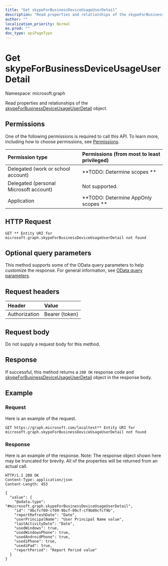 ```yaml
---
title: "Get skypeForBusinessDeviceUsageUserDetail"
description: "Read properties and relationships of the skypeForBusinessDeviceUsageUserDetail object."
author: ""
localization_priority: Normal
ms.prod: ""
doc_type: apiPageType
---
```


# Get skypeForBusinessDeviceUsageUserDetail

Namespace: microsoft.graph

Read properties and relationships of the [skypeForBusinessDeviceUsageUserDetail](../resources/skypeforbusinessdeviceusageuserdetail.md) object.

## Permissions
One of the following permissions is required to call this API. To learn more, including how to choose permissions, see [Permissions](/concepts/permissions-reference.md).

|Permission type|Permissions (from most to least privileged)|
|:---|:---|
|Delegated (work or school account)|**TODO: Determine scopes **|
|Delegated (personal Microsoft account)|Not supported.|
|Application|**TODO: Determine AppOnly scopes **|

## HTTP Request
<!-- {
  "blockType": "ignored"
}
-->
``` http
GET ** Entity URI for microsoft.graph.skypeForBusinessDeviceUsageUserDetail not found
```

## Optional query parameters
This method supports some of the OData query parameters to help customize the response. For general information, see [OData query parameters](/graph/query-parameters).

## Request headers
|Header|Value|
|:---|:---|
|Authorization|Bearer {token}|

## Request body
Do not supply a request body for this method.

## Response
If successful, this method returns a `200 OK` response code and [skypeForBusinessDeviceUsageUserDetail](../resources/skypeforbusinessdeviceusageuserdetail.md) object in the response body.

## Example

### Request
Here is an example of the request.
<!-- {
  "blockType": "request",
  "name": "get_skypeforbusinessdeviceusageuserdetail"
}
-->
``` http
GET https://graph.microsoft.com/localtest** Entity URI for microsoft.graph.skypeForBusinessDeviceUsageUserDetail not found
```

### Response
Here is an example of the response. Note: The response object shown here may be truncated for brevity. All of the properties will be returned from an actual call.
<!-- {
  "blockType": "response",
  "truncated": true,
  "@odata.type": "microsoft.graph.skypeForBusinessDeviceUsageUserDetail"
}
-->
``` http
HTTP/1.1 200 OK
Content-Type: application/json
Content-Length: 453

{
  "value": {
    "@odata.type": "#microsoft.graph.skypeForBusinessDeviceUsageUserDetail",
    "id": "9bcfcf09-cf09-9bcf-09cf-cf9b09cfcf9b",
    "reportRefreshDate": "Date",
    "userPrincipalName": "User Principal Name value",
    "lastActivityDate": "Date",
    "usedWindows": true,
    "usedWindowsPhone": true,
    "usedAndroidPhone": true,
    "usediPhone": true,
    "usediPad": true,
    "reportPeriod": "Report Period value"
  }
}
```

